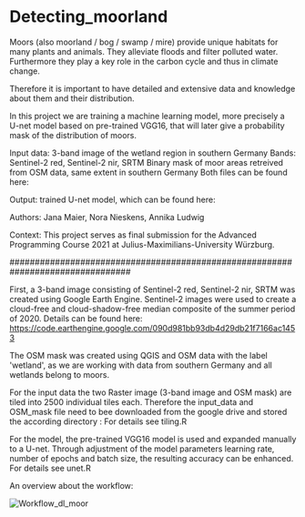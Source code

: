 # Detecting_moorland

Moors (also moorland / bog / swamp / mire) provide unique habitats for many plants and animals.
They alleviate floods and filter polluted water.
Furthermore they play a key role in the carbon cycle and thus in climate change.

Therefore it is important to have detailed and extensive data and knowledge about them and their distribution.

In this project we are training a machine learning model, more precisely a U-net model based on pre-trained VGG16, that will later give a probability mask of the distribution of moors. 



Input data: 3-band image of the wetland region in southern Germany 
              Bands: Sentinel-2 red, Sentinel-2 nir, SRTM 
            Binary mask of moor areas retreived from OSM data, same extent in southern Germany 
            Both files can be found here: 

Output: trained U-net model, which can be found here: 

Authors: Jana Maier, Nora Nieskens, Annika Ludwig 

Context: This project serves as final submission for the Advanced Programming Course 2021 at Julius-Maximilians-University Würzburg. 



################################################################################



First, a 3-band image consisting of Sentinel-2 red, Sentinel-2 nir, SRTM was created using Google Earth Engine. 
Sentinel-2 images were used to create a cloud-free and cloud-shadow-free median composite of the summer period of 2020. 
Details can be found here: https://code.earthengine.google.com/090d981bb93db4d29db21f7166ac1453


The OSM mask was created using QGIS and OSM data with the label 'wetland', as we are working with data from southern Germany and all wetlands belong to moors.


For the input data the two Raster image (3-band image and OSM mask) are tiled into 2500 individual tiles each.
Therefore the input_data and OSM_mask file need to bee downloaded from the google drive and stored the according directory : 
For details see tiling.R


For the model, the pre-trained VGG16 model is used and expanded manually to a U-net. 
Through adjustment of the model parameters learning rate, number of epochs and batch size, the resulting accuracy can be enhanced.
For details see unet.R




An overview about the workflow:


![Workflow_dl_moor](https://user-images.githubusercontent.com/57681769/134295716-9e25de9c-b680-44fd-b226-42c2b9cf9611.png)



